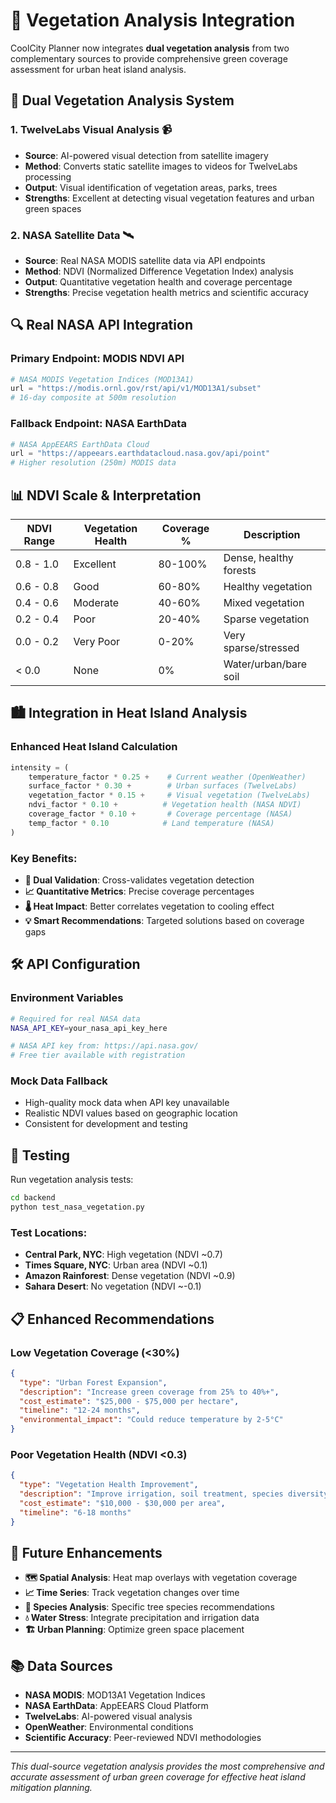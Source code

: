# 🌿 Vegetation Analysis Integration

CoolCity Planner now integrates **dual vegetation analysis** from two complementary sources to provide comprehensive green coverage assessment for urban heat island analysis.

## 🎯 Dual Vegetation Analysis System

### 1. **TwelveLabs Visual Analysis** 📹
- **Source**: AI-powered visual detection from satellite imagery  
- **Method**: Converts static satellite images to videos for TwelveLabs processing
- **Output**: Visual identification of vegetation areas, parks, trees
- **Strengths**: Excellent at detecting visual vegetation features and urban green spaces

### 2. **NASA Satellite Data** 🛰️  
- **Source**: Real NASA MODIS satellite data via API endpoints
- **Method**: NDVI (Normalized Difference Vegetation Index) analysis
- **Output**: Quantitative vegetation health and coverage percentage
- **Strengths**: Precise vegetation health metrics and scientific accuracy

## 🔍 Real NASA API Integration

### Primary Endpoint: MODIS NDVI API
```python
# NASA MODIS Vegetation Indices (MOD13A1)
url = "https://modis.ornl.gov/rst/api/v1/MOD13A1/subset"
# 16-day composite at 500m resolution
```

### Fallback Endpoint: NASA EarthData
```python  
# NASA AppEEARS EarthData Cloud
url = "https://appeears.earthdatacloud.nasa.gov/api/point"
# Higher resolution (250m) MODIS data
```

## 📊 NDVI Scale & Interpretation

| NDVI Range | Vegetation Health | Coverage % | Description |
|------------|-------------------|------------|-------------|
| 0.8 - 1.0  | Excellent        | 80-100%    | Dense, healthy forests |
| 0.6 - 0.8  | Good             | 60-80%     | Healthy vegetation |
| 0.4 - 0.6  | Moderate         | 40-60%     | Mixed vegetation |
| 0.2 - 0.4  | Poor             | 20-40%     | Sparse vegetation |
| 0.0 - 0.2  | Very Poor        | 0-20%      | Very sparse/stressed |
| < 0.0      | None             | 0%         | Water/urban/bare soil |

## 🏙️ Integration in Heat Island Analysis

### Enhanced Heat Island Calculation
```python
intensity = (
    temperature_factor * 0.25 +    # Current weather (OpenWeather)
    surface_factor * 0.30 +        # Urban surfaces (TwelveLabs)  
    vegetation_factor * 0.15 +     # Visual vegetation (TwelveLabs)
    ndvi_factor * 0.10 +          # Vegetation health (NASA NDVI)
    coverage_factor * 0.10 +       # Coverage percentage (NASA)
    temp_factor * 0.10            # Land temperature (NASA)
)
```

### Key Benefits:
- **🎯 Dual Validation**: Cross-validates vegetation detection
- **📈 Quantitative Metrics**: Precise coverage percentages
- **🌡️ Heat Impact**: Better correlates vegetation to cooling effect  
- **💡 Smart Recommendations**: Targeted solutions based on coverage gaps

## 🛠️ API Configuration

### Environment Variables
```bash
# Required for real NASA data
NASA_API_KEY=your_nasa_api_key_here

# NASA API key from: https://api.nasa.gov/
# Free tier available with registration
```

### Mock Data Fallback
- High-quality mock data when API key unavailable
- Realistic NDVI values based on geographic location
- Consistent for development and testing

## 🧪 Testing

Run vegetation analysis tests:
```bash
cd backend
python test_nasa_vegetation.py
```

### Test Locations:
- **Central Park, NYC**: High vegetation (NDVI ~0.7)
- **Times Square, NYC**: Urban area (NDVI ~0.1)  
- **Amazon Rainforest**: Dense vegetation (NDVI ~0.9)
- **Sahara Desert**: No vegetation (NDVI ~-0.1)

## 📋 Enhanced Recommendations

### Low Vegetation Coverage (<30%)
```json
{
  "type": "Urban Forest Expansion",
  "description": "Increase green coverage from 25% to 40%+",
  "cost_estimate": "$25,000 - $75,000 per hectare", 
  "timeline": "12-24 months",
  "environmental_impact": "Could reduce temperature by 2-5°C"
}
```

### Poor Vegetation Health (NDVI <0.3)
```json
{
  "type": "Vegetation Health Improvement", 
  "description": "Improve irrigation, soil treatment, species diversity",
  "cost_estimate": "$10,000 - $30,000 per area",
  "timeline": "6-18 months"
}
```

## 🚀 Future Enhancements

- **🗺️ Spatial Analysis**: Heat map overlays with vegetation coverage
- **📈 Time Series**: Track vegetation changes over time
- **🌳 Species Analysis**: Specific tree species recommendations
- **💧 Water Stress**: Integrate precipitation and irrigation data
- **🏗️ Urban Planning**: Optimize green space placement

## 📚 Data Sources

- **NASA MODIS**: MOD13A1 Vegetation Indices
- **NASA EarthData**: AppEEARS Cloud Platform  
- **TwelveLabs**: AI-powered visual analysis
- **OpenWeather**: Environmental conditions
- **Scientific Accuracy**: Peer-reviewed NDVI methodologies

---

*This dual-source vegetation analysis provides the most comprehensive and accurate assessment of urban green coverage for effective heat island mitigation planning.*
